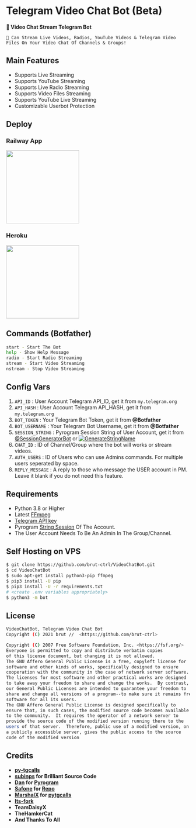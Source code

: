 # Telegram Video Chat Bot (Beta)


**📢 Video Chat Stream Telegram Bot**

```
🤖 Can Stream Live Videos, Radios, YouTube Videos & Telegram Video Files On Your Video Chat Of Channels & Groups!
```


## Main Features

- Supports Live Streaming
- Supports YouTube Streaming
- Supports Live Radio Streaming
- Supports Video Files Streaming
- Supports YouTube Live Streaming
- Customizable Userbot Protection

## Deploy

### Railway App

<p><a href="https://railway.app/new/template?template=https%3A%2F%2Fgithub.com%2Fbrut-ctrl%2FVideoChatBot&envs=API_ID%2CAPI_HASH%2CBOT_TOKEN%2CSESSION_STRING%2CCHAT_ID%2CAUTH_USERS%2CBOT_USERNAME%2CREPLY_MESSAGE&optionalEnvs=REPLY_MESSAGE&API_IDDesc=User+Account+Telegram+API_ID+get+it+from+my.telegram.org%2Fapps&API_HASHDesc=User+Account+Telegram+API_HASH+get+it+from+my.telegram.org%2Fapps&BOT_TOKENDesc=Your+Telegram+Bot+Token%2C+get+it+from+%40Botfather+XD&SESSION_STRINGDesc=Pyrogram+Session+String+of+User+Account%2C+get+it+from+%40genStr_robot&CHAT_IDDesc=ID+of+your+Channel+or+Group+where+the+bot+will+works+or+stream+videos&AUTH_USERSDesc=ID+of+Auth+Users+who+can+use+Admin+commands+%28for+multiple+users+seperated+by+space%29&BOT_USERNAMEDesc=Your+Telegram+Bot+Username+without+%40%2C+get+it+from+%40Botfather+XD&REPLY_MESSAGEDesc=A+reply+message+to+those+who+message+the+USER+account+in+PM.+Make+it+blank+if+you+do+not+need+this+feature.&REPLY_MESSAGEDefault=Hello+Sir%2C+I%27m+a+bot+to+stream+videos+on+telegram+voice+chat%2C+not+having+time+to+chat+with+you+%F0%9F%98%82%21&referralCode=oAwpFa"><img src="https://img.shields.io/badge/Deploy%20To%20Railway-blueviolet?style=for-the-badge&logo=railway" width="200""/></a></p>

### Heroku

<p><a href="https://heroku.com/deploy?template=https://github.com/brut-ctrl/VideoChatBot"><img src="https://img.shields.io/badge/Deploy%20To%20Heroku-blueviolet?style=for-the-badge&logo=heroku" width="200""/></a></p>

## Commands (Botfather)
```sh
start - Start The Bot
help - Show Help Message
radio - Start Radio Streaming
stream - Start Video Streaming
nstream - Stop Video Streaming
```

## Config Vars
1. `API_ID` : User Account Telegram API_ID, get it from `my.telegram.org`
2. `API_HASH` : User Account Telegram API_HASH, get it from `my.telegram.org`
3. `BOT_TOKEN` : Your Telegram Bot Token, get it from **@Botfather**
4. `BOT_USERNAME` : Your Telegram Bot Username, get it from **@Botfather**
4. `SESSION_STRING` : Pyrogram Session String of User Account, get it from [@SessionGeneratorBot](http://t.me/SessionGeneratorBot) or [![GenerateStringName](https://img.shields.io/badge/repl.it-generateStringName-yellowgreen)](https://repl.it/@brut69/getStringName)
5. `CHAT_ID` : ID of Channel/Group where the bot will works or stream videos.
6. `AUTH_USERS` : ID of Users who can use Admins commands. For multiple users seperated by space.
7. `REPLY_MESSAGE` : A reply to those who message the USER account in PM. Leave it blank if you do not need this feature.


## Requirements
- Python 3.8 or Higher
- Latest [FFmpeg](https://www.ffmpeg.org/)
- [Telegram API key](https://docs.pyrogram.org/intro/quickstart#enjoy-the-api)
- Pyrogram [String Session](http://t.me/SessionGeneratorBot) Of The Account.
- The User Account Needs To Be An Admin In The Group/Channel.


## Self Hosting on VPS
```sh
$ git clone https://github.com/brut-ctrl/VideoChatBot.git
$ cd VideoChatBot
$ sudo apt-get install python3-pip ffmpeg
$ pip3 install -U pip
$ pip3 install -U -r requirements.txt
# <create .env variables appropriately>
$ python3 -m bot
```


## License
```sh
VideoChatBot, Telegram Video Chat Bot
Copyright (C) 2021 brut //  <https://github.com/brut-ctrl>

Copyright (C) 2007 Free Software Foundation, Inc. <https://fsf.org/>
Everyone is permitted to copy and distribute verbatim copies
of this license document, but changing it is not allowed.
The GNU Affero General Public License is a free, copyleft license for
software and other kinds of works, specifically designed to ensure
cooperation with the community in the case of network server software.
The licenses for most software and other practical works are designed
to take away your freedom to share and change the works.  By contrast,
our General Public Licenses are intended to guarantee your freedom to
share and change all versions of a program--to make sure it remains free
software for all its users.
The GNU Affero General Public License is designed specifically to
ensure that, in such cases, the modified source code becomes available
to the community.  It requires the operator of a network server to
provide the source code of the modified version running there to the
users of that server.  Therefore, public use of a modified version, on
a publicly accessible server, gives the public access to the source
code of the modified version
```

## Credits
- **[py-tgcalls](https://github.com/pytgcalls/pytgcalls)**
- **[subinps](https://t.me/subin_works) for Brilliant Source Code**
- **[Dan](https://github.com/delivrance) for [Pyrogram](https://github.com/pyrogram/pyrogram)**
- **[Safone](https://github.com/AsmSafone) for [Repo](https://github.com/AsmSafone/VideoPlayerBot)**
- **[MarshalX](https://github.com/MarshalX) for [pytgcalls](https://github.com/MarshalX/tgcalls)**
- **[Its-fork](https://github.com/Itz-fork)**
- **TeamDaisyX**
- **TheHamkerCat**
- **And Thanks To All**
